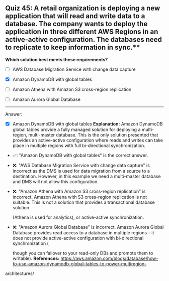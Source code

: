 ## Quiz 45: A retail organization is deploying a new application that will read and write data to a database. The company wants to deploy the application in three different AWS Regions in an active-active configuration. The databases need to replicate to keep information in sync.**

**Which solution best meets these requirements?**

- [ ] AWS Database Migration Service with change data capture

- [x] Amazon DynamoDB with global tables

- [ ] Amazon Athena with Amazon S3 cross-region replication

- [ ] Amazon Aurora Global Database

----
Answer:

- [x] Amazon DynamoDB with global tables
  **Explanation:**
  Amazon DynamoDB global tables provide a fully managed solution for deploying a multi-region, multi-master database. This is the only solution presented that provides an active-active configuration where reads and writes can take place in multiple regions with full bi-directional synchronization.
- ✅: "Amazon DynamoDB with global tables" is the correct answer.

- ❌: "AWS Database Migration Service with change data capture" is incorrect as the DMS is used for data migration from a source to a destination. However, in this example we need a multi-master database and DMS will not allow this configuration.

- ❌: "Amazon Athena with Amazon S3 cross-region replication" is incorrect. Amazon Athena with S3 cross-region replication is not suitable. This is not a solution that provides a transactional database solution

  (Athena is used for analytics), or active-active synchronization.

- ❌: "Amazon Aurora Global Database" is incorrect. Amazon Aurora Global Database provides read access to a database in multiple regions – it does not provide active-active configuration with bi-directional synchronization (

  though you can failover to your read-only DBs and promote them to writable).
  **References:**
  https://aws.amazon.com/blogs/database/how-to-use-amazon-dynamodb-global-tables-to-power-multiregion-

architectures/

